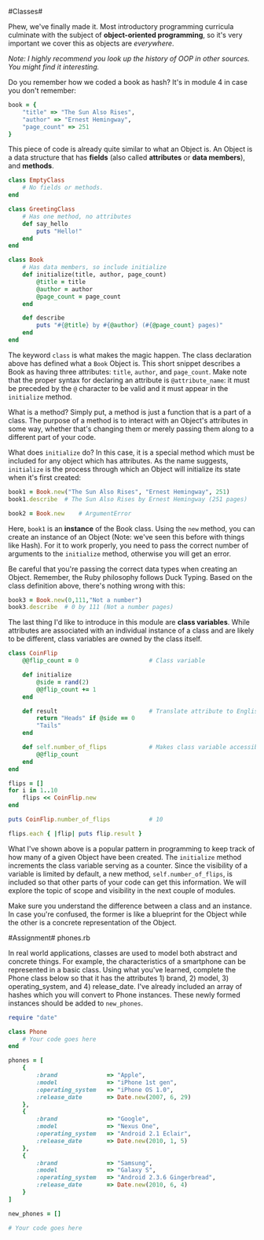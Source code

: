 #Classes#

Phew, we've finally made it. Most introductory programming curricula culminate with the subject of **object-oriented programming**, so it's very important we cover this as objects are *everywhere*.

*Note: I highly recommend you look up the history of OOP in other sources. You might find it interesting.*

Do you remember how we coded a book as hash? It's in module 4 in case you don't remember:

```ruby
book = {
    "title" => "The Sun Also Rises", 
    "author" => "Ernest Hemingway", 
    "page_count" => 251
}
```

This piece of code is already quite similar to what an Object is. An Object is a data structure that has **fields** (also called **attributes** or **data members**), and **methods**.

```ruby
class EmptyClass
    # No fields or methods.
end

class GreetingClass
    # Has one method, no attributes
    def say_hello
        puts "Hello!"
    end
end

class Book
    # Has data members, so include initialize
    def initialize(title, author, page_count)
        @title = title
        @author = author
        @page_count = page_count
    end

    def describe
        puts "#{@title} by #{@author} (#{@page_count} pages)"
    end
end
```

The keyword ```class``` is what makes the magic happen. The class declaration above has defined what a ```Book``` Object is. This short snippet describes a Book as having three attributes: ```title```, ```author```, and ```page_count```. Make note that the proper syntax for declaring an attribute is ```@attribute_name```: it must be preceded by the ```@``` character to be valid and it must appear in the ```initialize``` method.

What is a method? Simply put, a method is just a function that is a part of a class. The purpose of a method is to interact with an Object's attributes in some way, whether that's changing them or merely passing them along to a different part of your code.

What does ```initialize``` do? In this case, it is a special method which must be included for any object which has attributes. As the name suggests, ```initialize``` is the process through which an Object will initialize its state when it's first created:

```ruby
book1 = Book.new("The Sun Also Rises", "Ernest Hemingway", 251)
book1.describe  # The Sun Also Rises by Ernest Hemingway (251 pages)

book2 = Book.new    # ArgumentError
```

Here, ```book1``` is an **instance** of the Book class. Using the ```new``` method, you can create an instance of an Object (Note: we've seen this before with things like Hash). For it to work properly, you need to pass the correct number of arguments to the ```initialize``` method, otherwise you will get an error.

Be careful that you're passing the correct data types when creating an Object. Remember, the Ruby philosophy follows Duck Typing. Based on the class definition above, there's nothing wrong with this:

```ruby
book3 = Book.new(0,111,"Not a number")
book3.describe  # 0 by 111 (Not a number pages)
```

The last thing I'd like to introduce in this module are **class variables**. While attributes are associated with an individual instance of a class and are likely to be different, class variables are owned by the class itself.

```ruby
class CoinFlip
    @@flip_count = 0                    # Class variable

    def initialize
        @side = rand(2)
        @@flip_count += 1
    end

    def result                          # Translate attribute to English
        return "Heads" if @side == 0
        "Tails"
    end

    def self.number_of_flips            # Makes class variable accessible
        @@flip_count
    end
end

flips = []
for i in 1..10
    flips << CoinFlip.new
end

puts CoinFlip.number_of_flips           # 10

flips.each { |flip| puts flip.result }
```

What I've shown above is a popular pattern in programming to keep track of how many of a given Object have been created. The ```initialize``` method increments the class variable serving as a counter. Since the visibility of a variable is limited by default, a new method, ```self.number_of_flips```, is included so that other parts of your code can get this information. We will explore the topic of scope and visibility in the next couple of modules.

Make sure you understand the difference between a class and an instance. In case you're confused, the former is like a blueprint for the Object while the other is a concrete representation of the Object.

#Assignment#
phones.rb

In real world applications, classes are used to model both abstract and concrete things. For example, the characteristics of a smartphone can be represented in a basic class. Using what you've learned, complete the Phone class below so that it has the attributes 1) brand, 2) model, 3) operating_system, and 4) release_date. I've already included an array of hashes which you will convert to Phone instances. These newly formed instances should be added to ```new_phones```.

```ruby
require "date"

class Phone
    # Your code goes here
end

phones = [
    {
        :brand              => "Apple",
        :model              => "iPhone 1st gen",
        :operating_system   => "iPhone OS 1.0",
        :release_date       => Date.new(2007, 6, 29)
    },
    {
        :brand              => "Google",
        :model              => "Nexus One",
        :operating_system   => "Android 2.1 Eclair",
        :release_date       => Date.new(2010, 1, 5)
    },
    {
        :brand              => "Samsung",
        :model              => "Galaxy S",
        :operating_system   => "Android 2.3.6 Gingerbread",
        :release_date       => Date.new(2010, 6, 4)
    }
]

new_phones = []

# Your code goes here

```
